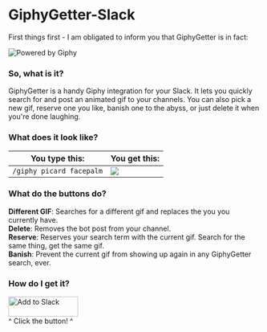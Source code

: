# GiphyGetter-Slack

First things first - I am obligated to inform you that GiphyGetter is in fact:

![Powered by Giphy](https://giphygetter.legendserver.info/images/poweredByGiphyLarge.png)

### So, what is it?
GiphyGetter is a handy Giphy integration for your Slack. It lets you quickly search for and post an animated gif to your channels.
You can also pick a new gif, reserve one you like, banish one to the abyss, or just delete it when you're done laughing.

### What does it look like?
You type this: | You get this:
--- | ---
`/giphy picard facepalm` | ![](https://giphygetter.legendserver.info/images/giphyGetterExample_0001.png)

### What do the buttons do?
**Different GIF**: Searches for a different gif and replaces the you you currently have.  
**Delete**: Removes the bot post from your channel.  
**Reserve**: Reserves your search term with the current gif. Search for the same thing, get the same gif.  
**Banish**: Prevent the current gif from showing up again in any GiphyGetter search, ever.

### How do I get it?
<a href="https://slack.com/oauth/authorize?scope=incoming-webhook,commands&client_id=3719735657.57893653188"><img alt="Add to Slack" height="40" width="139" src="https://platform.slack-edge.com/img/add_to_slack.png" srcset="https://platform.slack-edge.com/img/add_to_slack.png 1x, https://platform.slack-edge.com/img/add_to_slack@2x.png 2x" /></a>  
^ Click the button! ^
